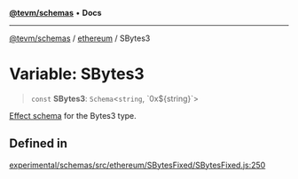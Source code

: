 [**@tevm/schemas**](../../README.md) • **Docs**

***

[@tevm/schemas](../../modules.md) / [ethereum](../README.md) / SBytes3

# Variable: SBytes3

> `const` **SBytes3**: `Schema`\<`string`, \`0x$\{string\}\`\>

[Effect schema](https://github.com/Effect-TS/schema) for the Bytes3 type.

## Defined in

[experimental/schemas/src/ethereum/SBytesFixed/SBytesFixed.js:250](https://github.com/qbzzt/tevm-monorepo/blob/main/experimental/schemas/src/ethereum/SBytesFixed/SBytesFixed.js#L250)

